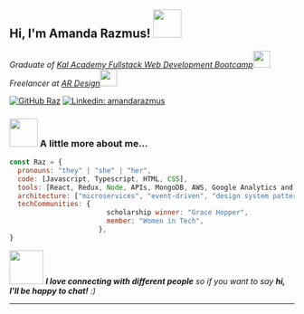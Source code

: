 <h2> Hi, I'm Amanda Razmus! <img src="https://media.giphy.com/media/mGcNjsfWAjY5AEZNw6/giphy.gif" width="50"></h2>
<p><em>Graduate of <a href="http://www.kalacademy.org/">Kal Academy Fullstack Web Development Bootcamp</a><img src="https://media.giphy.com/media/fYSnHlufseco8Fh93Z/giphy.gif" width="30"></br>Freelancer at <a href="https://www.amandarazmus.com/web.html/">AR Design</a><img src="https://media.giphy.com/media/WUlplcMpOCEmTGBtBW/giphy.gif" width="30"> 
</em></p>

[![GitHub Raz](https://img.shields.io/github/followers/amandarazmus?label=follow&style=social)](https://github.com/amandarazmus)
[![Linkedin: amandarazmus](https://img.shields.io/badge/-amandarazmus-blue?style=flat-square&logo=Linkedin&logoColor=white&link=https://www.linkedin.com/in/amandarazmus/)](https://www.linkedin.com/in/amandarazmus/)


### <img src="https://media.giphy.com/media/VgCDAzcKvsR6OM0uWg/giphy.gif" width="50"> A little more about me...  

```javascript
const Raz = {
  pronouns: "they" | "she" | "her",
  code: [Javascript, Typescript, HTML, CSS],
  tools: [React, Redux, Node, APIs, MongoDB, AWS, Google Analytics and many more],
  architecture: ["microservices", "event-driven", "design system pattern"],
  techCommunities: {
                        scholarship winner: "Grace Hopper",
                        member: "Women in Tech",
                      },
}
```

<img src="https://media.giphy.com/media/LnQjpWaON8nhr21vNW/giphy.gif" width="60"> <em><b>I love connecting with different people</b> so if you want to say <b>hi, I'll be happy to chat!</b> :)

</em>


---
